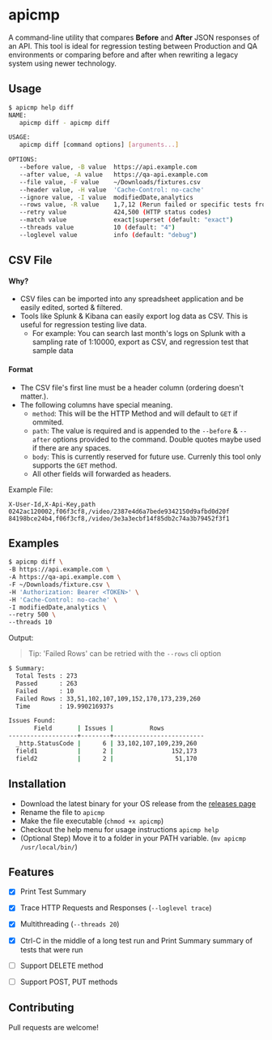 # apicmp
A command-line utility that compares **Before** and **After** JSON responses of an API. This tool is ideal for regression testing between Production and QA environments or comparing before and after when rewriting a legacy system using newer technology.


## Usage
```bash
$ apicmp help diff
NAME:
   apicmp diff - apicmp diff

USAGE:
   apicmp diff [command options] [arguments...]

OPTIONS:
   --before value, -B value  https://api.example.com
   --after value, -A value   https://qa-api.example.com
   --file value, -F value    ~/Downloads/fixtures.csv
   --header value, -H value  'Cache-Control: no-cache'
   --ignore value, -I value  modifiedDate,analytics
   --rows value, -R value    1,7,12 (Rerun failed or specific tests from file)
   --retry value             424,500 (HTTP status codes)
   --match value             exact|superset (default: "exact")
   --threads value           10 (default: "4")
   --loglevel value          info (default: "debug")
```

## CSV File 

#### Why?
- CSV files can be imported into any spreadsheet application and be easily edited, sorted & filtered.
- Tools like Splunk & Kibana can easily export log data as CSV. This is useful for regression testing live data.
  - For example: You can search last month's logs on Splunk with a sampling rate of 1:10000, export as CSV,  and regression test that sample data

#### Format
- The CSV file's first line must be a header column (ordering doesn't matter.).
- The following columns have special meaning.
   - `method`: This will be the HTTP Method and will default to `GET` if ommited.
   - `path`: The value is required and is appended to the `--before` & `--after` options provided to the command. Double quotes maybe used if there are any spaces.
   - `body`: This is currently reserved for future use. Currenly this tool only supports the `GET` method.
   - All other fields will forwarded as headers.
  
 Example File:
```
X-User-Id,X-Api-Key,path
0242ac120002,f06f3cf8,/video/2387e4d6a7bede9342150d9afbd0d20f
84198bce24b4,f06f3cf8,/video/3e3a3ecbf14f85db2c74a3b79452f3f1
```

## Examples
```bash
$ apicmp diff \
-B https://api.example.com \
-A https://qa-api.example.com \
-F ~/Downloads/fixture.csv \
-H 'Authorization: Bearer <TOKEN>' \
-H 'Cache-Control: no-cache' \
-I modifiedDate,analytics \
--retry 500 \
--threads 10

```

Output:
> Tip: 'Failed Rows' can be retried with the `--rows` cli option

```bash
$ Summary:
  Total Tests : 273
  Passed      : 263
  Failed      : 10
  Failed Rows : 33,51,102,107,109,152,170,173,239,260
  Time        : 19.990216937s

Issues Found:
       Field       | Issues |          Rows
-------------------+--------+-------------------------
  _http.StatusCode |      6 | 33,102,107,109,239,260
  field1           |      2 |                152,173
  field2           |      2 |                 51,170

```

## Installation
- Download the latest binary for your OS release from the [releases page](https://github.com/arithran/apicmp/releases)
- Rename the file to `apicmp`
- Make the file executable (`chmod +x apicmp`)
- Checkout the help menu for usage instructions `apicmp help`
- (Optional Step) Move it to a folder in your PATH variable. (`mv apicmp /usr/local/bin/`)



## Features
- [x] Print Test Summary
- [x] Trace HTTP Requests and Responses (`--loglevel trace`)
- [x] Multithreading (`--threads 20`)
- [x] Ctrl-C in the middle of a long test run and Print Summary summary of tests that were run
- [ ] Support DELETE method
- [ ] Support POST, PUT methods


## Contributing
Pull requests are welcome!
